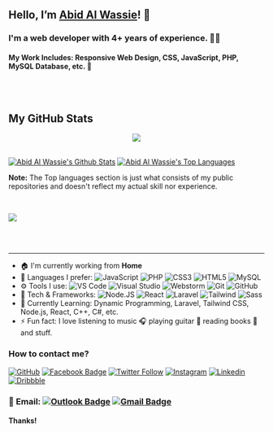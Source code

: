 ## Hello, I’m [Abid Al Wassie][website]! 👋

### I'm a web developer with 4+ years of experience. 👨‍💻

#### My Work Includes: Responsive Web Design, CSS, JavaScript, PHP, MySQL Database, etc. 🌠


<br>
<br>


  ## My GitHub Stats


<p align="center"> <a href="https://github.com/AbidAlWassie"> <img src="https://github-readme-streak-stats.herokuapp.com/?user=AbidAlWassie&theme=black-ice&hide_border=true&border=3B495FFF&stroke=22333A&background=060A0CD0"/> </a> </p>

<br/>
    <a href="https://github.com/AbidAlWassie"><img alt="Abid Al Wassie's Github Stats" src="https://github-readme-stats.vercel.app/api?username=AbidAlWassie&show_icons=true&count_private=true&theme=react&hide_border=true&bg_color=060A0CD0" /></a>
  <a href="https://github.com/AbidAlWassie"><img alt="Abid Al Wassie's Top Languages" src="https://github-readme-stats.vercel.app/api/top-langs/?username=AbidAlWassie&langs_count=8&count_private=true&layout=compact&theme=react&hide_border=true&bg_color=060A0CD0" /></a>
  

  <b>Note:</b> The Top languages section is just what consists of my public repositories and doesn't reflect my actual skill nor experience.

  <br/>

<a href="https://github.com/AbidAlWassie"><img src="https://activity-graph.herokuapp.com/graph?username=AbidAlWassie&bg_color=0D1117&color=5BCDEC&line=5BCDEC&point=FFFFFF&hide_border=true&border=3B495FFF" /></a>

  
  

<br/>
<br/>

*************

- 🏠 I'm currently working from **Home**
- 🚀 Languages I prefer:
  ![JavaScript](https://img.shields.io/badge/-JavaScript-black?style=plastic&logo=javascript)
  ![PHP](https://img.shields.io/badge/-PHP-black?style=plastic&logo=php)
  ![CSS3](https://img.shields.io/badge/-CSS3-146EB0?style=plastic&logo=css3)
  ![HTML5](https://img.shields.io/badge/-HTML5-E44D26?style=plastic&logo=html5&logoColor=white&backgroundColor=1F8CCC)
  ![MySQL](https://img.shields.io/badge/-MySQL-42759C?style=plastic&logo=MySQL&logoColor=white&backgroundColor=42759C)
- ⚙️ Tools I use:
  ![VS Code](https://img.shields.io/badge/-VS%20Code-151515?style=plastic&logo=visual-studio-code&logoColor=007ACC)
  ![Visual Studio](https://img.shields.io/badge/-Visual%20Studio-151515?style=plastic&logo=visual-studio&logoColor=945ED0)
  ![Webstorm](https://img.shields.io/badge/-Webstorm-black?style=plastic&logo=webstorm&logoColor=000&color=fff)
  ![Git](https://img.shields.io/badge/-Git-black?style=plastic&logo=git)
  ![GitHub](https://img.shields.io/badge/-GitHub-181717?style=plastic&logo=github)
- 🔭 Tech & Frameworks: 
  ![Node.JS](https://img.shields.io/badge/-Node.JS-black?style=plastic&logo=Node.js) 
  ![React](https://img.shields.io/badge/-React-151515?style=plastic&logo=react)
  ![Laravel](https://img.shields.io/badge/-Laravel-ffffff?style=plastic&logo=laravel)
  ![Tailwind](https://img.shields.io/badge/-Tailwind-262B33?style=plastic&logo=tailwindcss)
  ![Sass](https://img.shields.io/badge/-Sass-262B33?style=plastic&logo=sass)
- 🌱 Currently Learning: Dynamic Programming, Laravel, Tailwind CSS, Node.js, React, C++, C#, etc.
- ⚡️ Fun fact: I love listening to music 🎧 playing guitar 🎸 reading books 📖 and stuff.


### How to contact me?

[![GitHub](https://img.shields.io/github/followers/AbidAlWassie?label=follow&style=social)](https://github.com/AbidAlWassie)
[![Facebook Badge](https://img.shields.io/badge/-AbidAlWassie-blue?style=flat-square&logo=Facebook&logoColor=white&link=https://www.facebook.com/AbidAlWassie/)](https://www.facebook.com/AbidAlWassie/)
[![Twitter Follow](https://img.shields.io/twitter/follow/AbidAlWassie?style=social)](https://twitter.com/AbidAlWassie)
[![Instagram](https://img.shields.io/badge/AbidAlWassie-%23E4405F.svg?&style=flat-square&logo=instagram&logoColor=white&link=https://www.instagram.com/AbidAlWassie/)](https://www.instagram.com/AbidAlWassie/)
[![Linkedin](https://img.shields.io/badge/-AbidAlWassie-blue?style=flat-square&logo=Linkedin&logoColor=white&link=https://www.linkedin.com/in/AbidAlWassie/)](https://www.linkedin.com/in/AbidAlWassie/)
[![Dribbble](https://img.shields.io/badge/-AbidAlWassie-EA4C89?style=flat-square&logo=Dribbble&logoColor=white&link=https://dribbble.com/abidalwassie)](https://dribbble.com/abidalwassie)

### 📧 Email: [![Outlook Badge](https://img.shields.io/badge/-abidalwassie@outlook.com-0078D4?style=flat-square&logo=mail&logoColor=white&link=mailto:abidalwassie@outlook.com)](mailto:abidalwassie@outlook.com) [![Gmail Badge](https://img.shields.io/badge/-abidalwassie@gmail.com-BF201D?style=flat-square&logoColor=white&link=mailto:abidalwassie@gmail.com)](mailto:abidalwassie@gmail.com)

#### Thanks! 

[website]: https://abidalwassie.netlify.app
